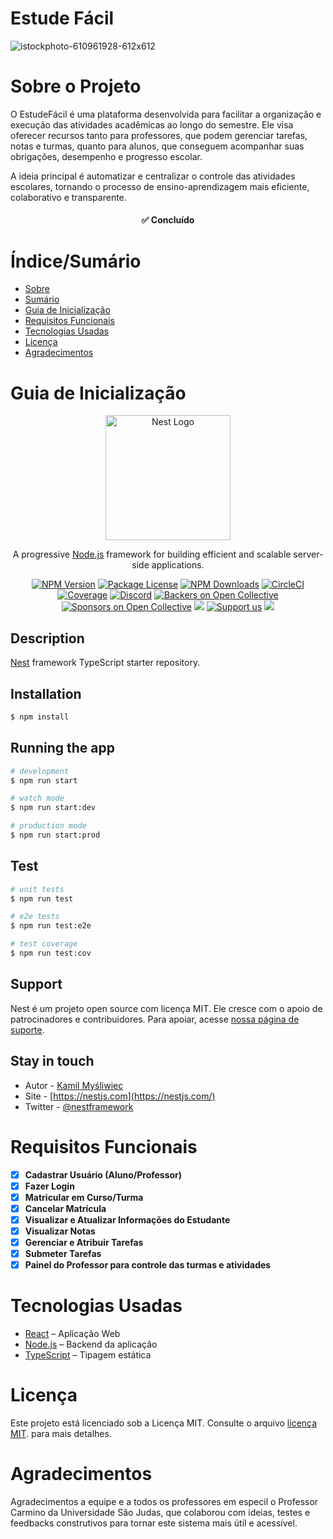 # Estude Fácil

![istockphoto-610961928-612x612](https://github.com/user-attachments/assets/19966171-59da-4126-8df9-ef6b0a2fb3f7)


# Sobre o Projeto

O EstudeFácil é uma plataforma desenvolvida para facilitar a organização e execução das atividades acadêmicas ao longo do semestre. Ele visa oferecer recursos tanto para professores, que podem gerenciar tarefas, notas e turmas, quanto para alunos, que conseguem acompanhar suas obrigações, desempenho e progresso escolar.

A ideia principal é automatizar e centralizar o controle das atividades escolares, tornando o processo de ensino-aprendizagem mais eficiente, colaborativo e transparente.

<h4 align="center"> 
	✅ Concluído
</h4>

# Índice/Sumário

* [Sobre](#sobre-o-projeto)
* [Sumário](#índice/sumário)
* [Guia de Inicialização](#guia-de-inicialização)
* [Requisitos Funcionais](#requisitos-funcionais)
* [Tecnologias Usadas](#tecnologias-usadas)
* [Licença](#licença)
* [Agradecimentos](#agradecimentos)

# Guia de Inicialização

<p align="center">
  <a href="http://nestjs.com/" target="blank"><img src="https://nestjs.com/img/logo-small.svg" width="200" alt="Nest Logo" /></a>
</p>

<p align="center">A progressive <a href="http://nodejs.org" target="_blank">Node.js</a> framework for building efficient and scalable server-side applications.</p>

<p align="center">
  <a href="https://www.npmjs.com/~nestjscore" target="_blank"><img src="https://img.shields.io/npm/v/@nestjs/core.svg" alt="NPM Version" /></a>
  <a href="https://www.npmjs.com/~nestjscore" target="_blank"><img src="https://img.shields.io/npm/l/@nestjs/core.svg" alt="Package License" /></a>
  <a href="https://www.npmjs.com/~nestjscore" target="_blank"><img src="https://img.shields.io/npm/dm/@nestjs/common.svg" alt="NPM Downloads" /></a>
  <a href="https://circleci.com/gh/nestjs/nest" target="_blank"><img src="https://img.shields.io/circleci/build/github/nestjs/nest/master" alt="CircleCI" /></a>
  <a href="https://coveralls.io/github/nestjs/nest?branch=master" target="_blank"><img src="https://coveralls.io/repos/github/nestjs/nest/badge.svg?branch=master#9" alt="Coverage" /></a>
  <a href="https://discord.gg/G7Qnnhy" target="_blank"><img src="https://img.shields.io/badge/discord-online-brightgreen.svg" alt="Discord"/></a>
  <a href="https://opencollective.com/nest#backer" target="_blank"><img src="https://opencollective.com/nest/backers/badge.svg" alt="Backers on Open Collective" /></a>
  <a href="https://opencollective.com/nest#sponsor" target="_blank"><img src="https://opencollective.com/nest/sponsors/badge.svg" alt="Sponsors on Open Collective" /></a>
  <a href="https://paypal.me/kamilmysliwiec" target="_blank"><img src="https://img.shields.io/badge/Donate-PayPal-ff3f59.svg"/></a>
  <a href="https://opencollective.com/nest#sponsor" target="_blank"><img src="https://img.shields.io/badge/Support%20us-Open%20Collective-41B883.svg" alt="Support us"></a>
  <a href="https://twitter.com/nestframework" target="_blank"><img src="https://img.shields.io/twitter/follow/nestframework.svg?style=social&label=Follow"></a>
</p>

## Description

[Nest](https://github.com/nestjs/nest) framework TypeScript starter repository.

## Installation

```bash
$ npm install
```

## Running the app

```bash
# development
$ npm run start

# watch mode
$ npm run start:dev

# production mode
$ npm run start:prod
```

## Test

```bash
# unit tests
$ npm run test

# e2e tests
$ npm run test:e2e

# test coverage
$ npm run test:cov
```

## Support

Nest é um projeto open source com licença MIT. Ele cresce com o apoio de patrocinadores e contribuidores. Para apoiar, acesse [nossa página de suporte](https://docs.nestjs.com/support).

## Stay in touch

- Autor - [Kamil Myśliwiec](https://kamilmysliwiec.com)
- Site - [https://nestjs.com](https://nestjs.com/)
- Twitter - [@nestframework](https://twitter.com/nestframework)


# Requisitos Funcionais 

- [x] **Cadastrar Usuário (Aluno/Professor)**
- [x] **Fazer Login**
- [x] **Matricular em Curso/Turma**
- [x] **Cancelar Matrícula**
- [x] **Visualizar e Atualizar Informações do Estudante**
- [x] **Visualizar Notas**
- [x] **Gerenciar e Atribuir Tarefas**
- [x] **Submeter Tarefas**
- [x] **Painel do Professor para controle das turmas e atividades**

# Tecnologias Usadas

- [React](https://pt-br.reactjs.org/) – Aplicação Web
- [Node.js](https://nodejs.org/en/) – Backend da aplicação
- [TypeScript](https://www.typescriptlang.org/) – Tipagem estática


# Licença

Este projeto está licenciado sob a Licença MIT. Consulte o arquivo [licença MIT](LICENSE). para mais detalhes.

# Agradecimentos

Agradecimentos a equipe e a todos os professores em especil o Professor Carmino da Universidade São Judas, que colaborou com ideias, testes e feedbacks construtivos para tornar este sistema mais útil e acessível.
